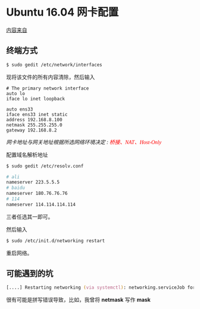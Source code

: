 # Ubuntu 16.04 网卡配置
[内容来自](http://www.jianshu.com/p/625de9911bfb)

## 终端方式
``` zsh
$ sudo gedit /etc/network/interfaces
```
现将该文件的所有内容清除，然后输入
```
# The primary network interface  
auto lo
iface lo inet loopback

auto ens33
iface ens33 inet static
address 192.168.8.100
netmask 255.255.255.0
gateway 192.168.8.2

```
*网卡地址与网关地址根据所选网络环境决定 :<font color="red" face="微软雅黑"> 桥接</font><font color="red" face="menlo">、NAT、Host-Only*</font>

配置域名解析地址
``` zsh
$ sudo gedit /etc/resolv.conf

# ali
nameserver 223.5.5.5
# baidu
nameserver 180.76.76.76
# 114
nameserver 114.114.114.114
```
三者任选其一即可。

然后输入
``` zsh
$ sudo /etc/init.d/networking restart
```
重启网络。

## 可能遇到的坑
``` zsh
[....] Restarting networking (via systemctl): networking.serviceJob for networking.service failed because the control process exited with error code. See "systemctl status networking.service" and "journalctl -xe" for details.
```
很有可能是拼写错误导致，比如，我曾将 <b>netmask</b> 写作 <b>mask</b>
